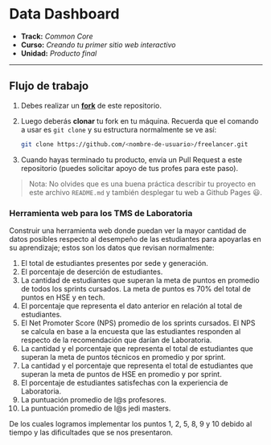 # Data Dashboard

* **Track:** _Common Core_
* **Curso:** _Creando tu primer sitio web interactivo_
* **Unidad:** _Producto final_

***

## Flujo de trabajo

1. Debes realizar un [**fork**](https://gist.github.com/ivandevp/1de47ae69a5e139a6622d78c882e1f74)
   de este repositorio.

2. Luego deberás **clonar** tu fork en tu máquina. Recuerda que el comando a usar
   es `git clone` y su estructura normalmente se ve así:

   ```bash
   git clone https://github.com/<nombre-de-usuario>/freelancer.git
   ```

3. Cuando hayas terminado tu producto, envía un Pull Request a este repositorio
   (puedes solicitar apoyo de tus profes para este paso).

> Nota: No olvides que es una buena práctica describir tu proyecto en este
> archivo `README.md` y también desplegar tu web a Github Pages :smiley:.


### Herramienta web para los TMS de Laboratoria

Construir una herramienta web donde puedan ver la mayor cantidad de datos posibles respecto al desempeño de las estudiantes para apoyarlas en su aprendizaje; estos son los datos que revisan normalmente:

1. El total de estudiantes presentes por sede y generación.
2. El porcentaje de deserción de estudiantes.
3. La cantidad de estudiantes que superan la meta de puntos en promedio de todos los sprints cursados. La meta de puntos es 70% del total de puntos en HSE y en tech.
4. El porcentaje que representa el dato anterior en relación al total de estudiantes.
5. El Net Promoter Score (NPS) promedio de los sprints cursados. El NPS se calcula en base a la encuesta que las estudiantes responden al respecto de la recomendación que darían de Laboratoria.
6. La cantidad y el porcentaje que representa el total de estudiantes que superan la meta de puntos técnicos en promedio y por sprint.
7. La cantidad y el porcentaje que representa el total de estudiantes que superan la meta de puntos de HSE en promedio y por sprint.
8. El porcentaje de estudiantes satisfechas con la experiencia de Laboratoria.
9. La puntuación promedio de l@s profesores.
10. La puntuación promedio de l@s jedi masters.

De los cuales logramos implementar los puntos 1, 2, 5, 8, 9 y 10 debido al tiempo y las dificultades que se nos presentaron.
